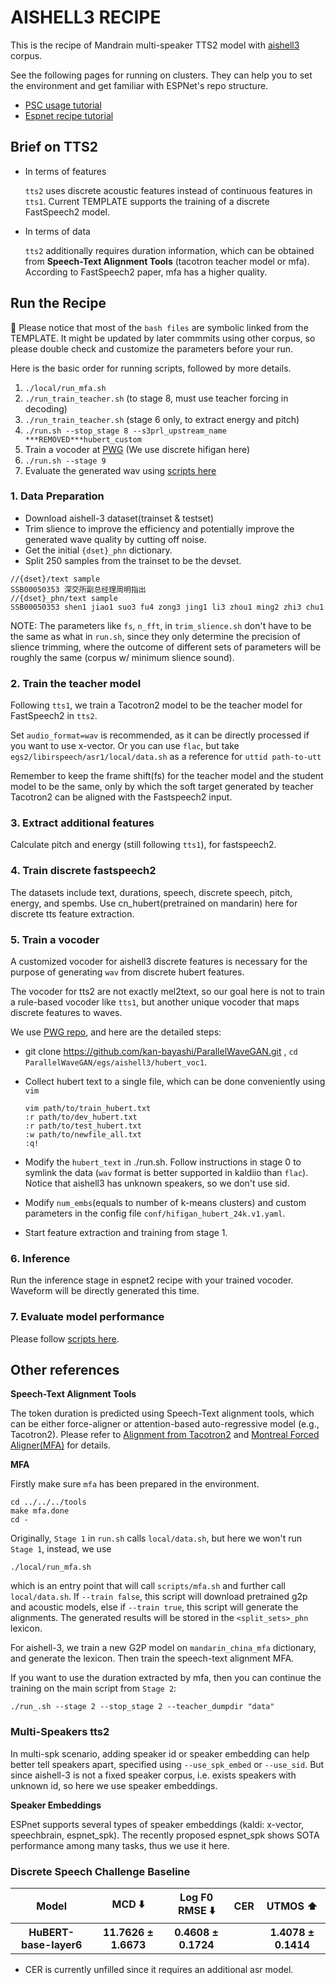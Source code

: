 # AISHELL3 RECIPE

This is the recipe of Mandrain multi-speaker TTS2 model with [aishell3](https://www.openslr.org/93/) corpus.

See the following pages for running on clusters. They can help you to set the environment and get familiar with ESPNet's repo structure.
- [PSC usage tutorial](https://www.wavlab.org/activities/2022/psc-usage/)
- [Espnet recipe tutorial]((https://github.com/espnet/notebook/blob/master/ESPnet2/Course/CMU_SpeechRecognition_Fall2022/recipe_tutorial.ipynb) )


## Brief on TTS2

- In terms of features

  ``tts2`` uses discrete acoustic features instead of continuous features in ``tts1``. Current TEMPLATE supports the training of a discrete FastSpeech2 model.
- In terms of data

  ``tts2`` additionally requires duration information, which can be obtained from **Speech-Text Alignment Tools** (tacotron teacher model or mfa). According to FastSpeech2 paper, mfa has a higher quality.


## Run the Recipe

🌟 Please notice that most of the ``bash files`` are symbolic linked from the TEMPLATE. It might be updated by later commmits using other corpus, so please double check and customize the parameters before your run.

Here is the basic order for running scripts, followed by more details.

1. ``./local/run_mfa.sh``
2. ``./run_train_teacher.sh`` (to stage 8, must use teacher forcing in decoding)
3. ``./run_train_teacher.sh`` (stage 6 only, to extract energy and pitch)
4. ``./run.sh --stop_stage 8 --s3prl_upstream_name ***REMOVED***hubert_custom``
5. Train a vocoder at [PWG](https://github.com/kan-bayashi/ParallelWaveGAN/tree/master/egs) (We use discrete hifigan here)
6. ``./run.sh --stage 9``
7. Evaluate the generated wav using [scripts here](https://github.com/espnet/espnet/tree/master/egs2/TEMPLATE/tts1#evaluation)


### 1. Data Preparation

* Download aishell-3 dataset(trainset & testset)
* Trim slience to improve the efficiency and potentially improve the generated wave quality by cutting off noise.
* Get the initial ``{dset}_phn`` dictionary.
* Split 250 samples from the trainset to be the devset.

```
//{dset}/text sample
SSB00050353 深交所副总经理周明指出
//{dset}_phn/text sample
SSB00050353 shen1 jiao1 suo3 fu4 zong3 jing1 li3 zhou1 ming2 zhi3 chu1
```

  NOTE: The parameters like ``fs``, ``n_fft``, in ``trim_slience.sh`` don't have to be the same as what in ``run.sh``, since they only determine the precision of slience trimming, where the outcome of different sets of parameters will be roughly the same (corpus w/ minimum slience sound).

### 2. Train the teacher model
Following ``tts1``, we train a Tacotron2 model to be the teacher model for FastSpeech2 in ``tts2``.

Set ``audio_format=wav`` is recommended, as it can be directly processed if you want to use x-vector. Or you can use ``flac``, but take ``egs2/libirspeech/asr1/local/data.sh`` as a reference for ``uttid path-to-utt``

Remember to keep the frame shift(fs) for the teacher model and the student model to be the same, only by which the soft target generated by teacher Tacotron2 can be aligned with the Fastspeech2 input.

### 3. Extract additional features

Calculate pitch and energy (still following ``tts1``), for fastspeech2.

### 4. Train discrete fastspeech2
The datasets include text, durations, speech, discrete speech, pitch, energy, and spembs. Use cn_hubert(pretrained on mandarin) here for discrete tts feature extraction.

### 5. Train a vocoder
A customized vocoder for aishell3 discrete features is necessary for the purpose of generating ``wav`` from discrete hubert features.

The vocoder for tts2 are not exactly mel2text, so our goal here is not to train a rule-based vocoder like ``tts1``, but another unique vocoder that maps discrete features to waves.

We use [PWG repo](https://github.com/kan-bayashi/ParallelWaveGAN/tree/master/egs), and here are the detailed steps:


* git clone https://github.com/kan-bayashi/ParallelWaveGAN.git , ``cd ParallelWaveGAN/egs/aishell3/hubert_voc1``.

* Collect hubert text to a single file, which can be done conveniently using ``vim``

  ```shell
  vim path/to/train_hubert.txt
  :r path/to/dev_hubert.txt
  :r path/to/test_hubert.txt
  :w path/to/newfile_all.txt
  :q!
  ```
* Modify the ``hubert_text`` in ./run.sh. Follow instructions in stage 0 to symlink the data (``wav`` format is better supported in kaldiio than ``flac``). Notice that aishell3 has unknown speakers, so we don't use sid.

* Modify ``num_embs``(equals to number of k-means clusters) and custom parameters in the config file ``conf/hifigan_hubert_24k.v1.yaml``.

* Start feature extraction and training from stage 1.


### 6. Inference
Run the inference stage in espnet2 recipe with your trained vocoder. Waveform will be directly generated this time.

### 7. Evaluate model performance
Please follow [scripts here](https://github.com/espnet/espnet/tree/master/egs2/TEMPLATE/tts1#evaluation).


## Other references

**Speech-Text Alignment Tools**

The token duration is predicted using Speech-Text alignment tools, which can be either force-aligner or attention-based auto-regressive model (e.g., Tacotron2). Please refer to [Alignment from Tacotron2](https://github.com/espnet/espnet/tree/master/egs2/TEMPLATE/tts1#fastspeech-training) and [Montreal Forced Aligner(MFA)](https://github.com/espnet/espnet/tree/master/egs2/TEMPLATE/tts1#new-mfa-aligments-generation) for details.


**MFA**

Firstly make sure ``mfa`` has been prepared in the environment.
```
cd ../../../tools
make mfa.done
cd -
```

Originally, ``Stage 1`` in ``run.sh`` calls ``local/data.sh``, but here we won't run ``Stage 1``, instead, we use

```
./local/run_mfa.sh
```

which is an entry point that will call ``scripts/mfa.sh`` and further call ``local/data.sh``. If ``--train false``, this script will download pretrained g2p and acoustic models, else if ``--train true``, this script will generate the alignments. The generated results will be stored in the ``<split_sets>_phn`` lexicon.

For aishell-3, we train a new G2P model on ``mandarin_china_mfa`` dictionary, and generate the lexicon. Then train the speech-text alignment MFA.

If you want to use the duration extracted by mfa, then you can continue the training on the main script from ``Stage 2``:

```
./run_.sh --stage 2 --stop_stage 2 --teacher_dumpdir "data"
```

### Multi-Speakers tts2

In multi-spk scenario, adding speaker id or speaker embedding can help better tell speakers apart, specified using ``--use_spk_embed`` or ``--use_sid``. But since aishell-3 is not a fixed speaker corpus, i.e. exists speakers with unknown id, so here we use speaker embeddings.

**Speaker Embeddings**

ESPnet supports several types of speaker embeddings (kaldi: x-vector, speechbrain, espnet_spk). The recently proposed espnet_spk shows SOTA performance among many tasks, thus we use it here.


### Discrete Speech Challenge Baseline

<table class="table">
  <thread>
    <tr>
      <th scope="col">Model</th>
      <th scope="col">MCD ⬇️</th>
      <th scope="col">Log F0 RMSE ⬇️</th>
      <th scope="col">CER</th>
      <th scope="col">UTMOS ⬆️</th>
    </tr>
  </thread>
  <tbody>
    <tr>
      <th scope="col">HuBERT-base-layer6</th>
      <th scope="col">11.7626 ± 1.6673</th>
      <th scope="col">0.4608 ± 0.1724</th>
      <th scope="col"></th>
      <th scope="col">1.4078 ± 0.1414</th>
    </tr>
  </tbody>
</table>


* CER is currently unfilled since it requires an additional asr model.
